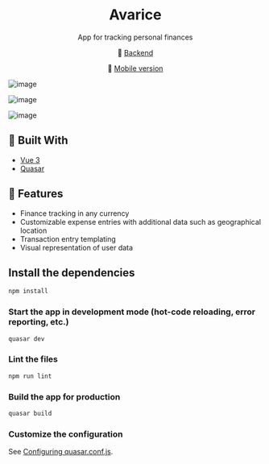 <h1 align=center>Avarice</h1>
<p align=center>App for tracking personal finances</p>
<p align=center>
  💾 <a href="https://github.com/MatijaNovosel/avarice-backend">Backend</a>
</p>
<p align=center>
  📱 <a href="https://github.com/MatijaNovosel/avarice-mobile">Mobile version</a>
</p>

![image](https://user-images.githubusercontent.com/36193643/147499340-9fc08d9d-639a-4095-b068-486a5fcd94d6.png)

![image](https://user-images.githubusercontent.com/36193643/147499436-06417fa9-801a-4dcb-80e9-3c0999208071.png)

![image](https://user-images.githubusercontent.com/36193643/147499467-af0b9099-cc87-449a-b860-5e07f3573201.png)

## 🔨 Built With

- [Vue 3](https://vuejs.org/)
- [Quasar](https://quasar.dev/)

## 🚀 Features

- Finance tracking in any currency
- Customizable expense entries with additional data such as geographical location
- Transaction entry templating
- Visual representation of user data

## Install the dependencies
```bash
npm install
```

### Start the app in development mode (hot-code reloading, error reporting, etc.)
```bash
quasar dev
```

### Lint the files
```bash
npm run lint
```

### Build the app for production
```bash
quasar build
```

### Customize the configuration
See [Configuring quasar.conf.js](https://quasar.dev/quasar-cli/quasar-conf-js).
